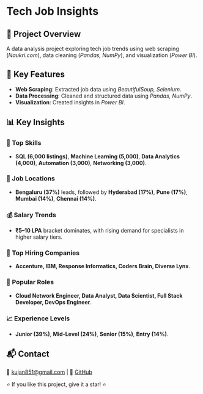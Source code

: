 # Tech Job Insights

## 📌 Project Overview
A data analysis project exploring tech job trends using web scraping (*Naukri.com*), data cleaning (*Pandas, NumPy*), and visualization (*Power BI*).

## 🚀 Key Features
- **Web Scraping**: Extracted job data using *BeautifulSoup, Selenium*.
- **Data Processing**: Cleaned and structured data using *Pandas, NumPy*.
- **Visualization**: Created insights in *Power BI*.

## 📊 Key Insights
### 🔹 Top Skills
- **SQL (6,000 listings)**, **Machine Learning (5,000)**, **Data Analytics (4,000)**, **Automation (3,000)**, **Networking (3,000)**.

### 📍 Job Locations
- **Bengaluru (37%)** leads, followed by **Hyderabad (17%)**, **Pune (17%)**, **Mumbai (14%)**, **Chennai (14%)**.

### 💰 Salary Trends
- **₹5–10 LPA** bracket dominates, with rising demand for specialists in higher salary tiers.

### 🏢 Top Hiring Companies
- **Accenture, IBM, Response Informatics, Coders Brain, Diverse Lynx**.

### 💼 Popular Roles
- **Cloud Network Engineer, Data Analyst, Data Scientist, Full Stack Developer, DevOps Engineer**.

### 📈 Experience Levels
- **Junior (39%)**, **Mid-Level (24%)**, **Senior (15%)**, **Entry (14%)**.


## 📬 Contact
📧 kujan851@gmail.com | 🔗 [GitHub](https://github.com/GitHub158Kujan)

⭐ If you like this project, give it a star! ⭐

